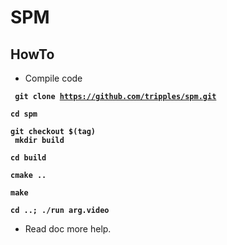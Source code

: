 <h1>SPM </h1>

<h2>HowTo</h2>

* Compile code

<code><b>
 git clone https://github.com/tripples/spm.git<br>
 cd spm                                        
 git checkout $(tag) <br>
 mkdir build                            
 cd build                                      
 cmake ..                                      
 make                                           
 cd ..; ./run arg.video</b>
</code>
* Read doc more help.
